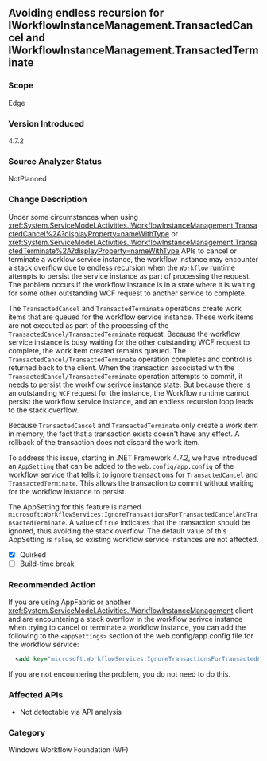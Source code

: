 ## Avoiding endless recursion for IWorkflowInstanceManagement.TransactedCancel and IWorkflowInstanceManagement.TransactedTerminate

### Scope
Edge

### Version Introduced
4.7.2

### Source Analyzer Status
NotPlanned

### Change Description
Under some circumstances when using <xref:System.ServiceModel.Activities.IWorkflowInstanceManagement.TransactedCancel%2A?displayProperty=nameWithType> or <xref:System.ServiceModel.Activities.IWorkflowInstanceManagement.TransactedTerminate%2A?displayProperty=nameWithType> APIs to cancel or terminate a worklow service instance, the workflow instance may encounter a stack overflow due to endless recursion when the `Workflow` runtime attempts to persist the service instance as part of processing the request. The problem occurs if the workflow instance is in a state where it is waiting for some other outstanding WCF request to another service to complete.

The `TransactedCancel` and `TransactedTerminate` operations create work items that are queued for the workflow service instance. These work items are not executed as part of the processing of the `TransactedCancel/TransactedTerminate` request. Because the workflow service instance is busy waiting for the other outstanding WCF request to complete, the work item created remains queued. The `TransactedCancel/TransactedTerminate` operation completes and control is returned back to the client. When the transaction associated with the `TransactedCancel/TransactedTerminate` operation attempts to commit, it needs to persist the workflow serivce instance state. But because there is an outstanding `WCF` request for the instance, the Workflow runtime cannot persist the workflow service instance, and an endless recursion loop leads to the stack overflow.

Because `TransactedCancel` and `TransactedTerminate` only create a work item in memory, the fact that a transaction exists doesn't have any effect. A rollback of the transaction does not discard the work item.

To address this issue, starting in .NET Framework 4.7.2, we have introduced an `AppSetting` that can be added to the `web.config/app.config` of the workflow service that tells it to ignore transactions for `TransactedCancel` and `TransactedTerminate`. This allows the transaction to commit without waiting for the workflow instance to persist.

The AppSetting for this feature is named `microsoft:WorkflowServices:IgnoreTransactionsForTransactedCancelAndTransactedTerminate`. A value of `true` indicates that the transaction should be ignored, thus avoiding the stack overflow. The default value of this AppSetting is `false`, so existing workflow service instances are not affected.


- [x] Quirked 
- [ ] Build-time break

### Recommended Action
If you are using AppFabric or another <xref:System.ServiceModel.Activities.IWorkflowInstanceManagement> client and are encountering a stack overflow in the workflow serivce instance when trying to cancel or terminate a workflow instance, you can add the following to the `<appSettings>` section of the web.config/app.config file for the workflow service:
  
```xml
  <add key="microsoft:WorkflowServices:IgnoreTransactionsForTransactedCancelAndTransactedTerminate" value="true"/>
```
  
If you are not encountering the problem, you do not need to do this.


### Affected APIs
  * Not detectable via API analysis

### Category
Windows Workflow Foundation (WF)


<!--
    https://devdiv.visualstudio.com/DevDiv/_workitems/edit/258978
-->
